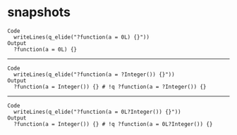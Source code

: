 # snapshots

    Code
      writeLines(q_elide("?function(a = 0L) {}"))
    Output
      ?function(a = 0L) {}

---

    Code
      writeLines(q_elide("?function(a = ?Integer()) {}"))
    Output
      ?function(a = Integer()) {} # !q ?function(a = ?Integer()) {}

---

    Code
      writeLines(q_elide("?function(a = 0L?Integer()) {}"))
    Output
      ?function(a = Integer()) {} # !q ?function(a = 0L?Integer()) {}

